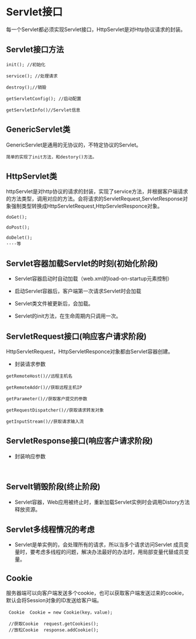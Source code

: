 # Servlet接口

每一个Servlet都必须实现Servlet接口，HttpServlet是对Http协议请求的封装。
## Servlet接口方法

```
init(); //初始化

service(); //处理请求

destroy();//销毁

getServletConfig(); //启动配置

getServletInfo()//Servlet信息
```

## GenericServlet类
GenericServlet是通用的无协议的，不特定协议的Servlet。
```
简单的实现了init方法，和destory()方法。
```
## HttpServlet类

httpServlet是对http协议的请求的封装，实现了service方法，并根据客户端请求的方法类型，调用对应的方法。会将请求的ServletRequest,ServletResponse对象强制类型转换成HttpServletRequest,HttpServletResponce对象。

```
doGet();

doPost();

doDelet();
····等
```

## Servlet容器加载Servlet的时刻(初始化阶段)

* Servlet容器启动时自动加载（web.xml的load-on-startup元素控制）

* 启动Servlet容器后，客户端第一次请求Servlet时会加载

* Servlet类文件被更新后，会加载。

*  Servlet的init方法，在生命周期内只调用一次。

## ServletRequest接口(响应客户请求阶段)

HttpServletRequest，HttpServletResponce对象都由Servlet容器创建。

* 封装请求参数

```
getRemoteHost()//远程主机名

getRemoteAddr()//获取远程主机IP

getParameter()//获取客户提交的参数

getRequestDispatcher()//获取请求转发对象

getInputStream()//获取请求输入流
```

## ServletResponse接口(响应客户请求阶段)
* 封装响应参数

```


```
## Servelt销毁阶段(终止阶段)

* Servlet容器，Web应用被终止时，重新加载Servlet实例时会调用Distory方法释放资源。


## Servlet多线程情况的考虑
 * Servlet是单实例的，会处理所有的请求，所以当多个请求访问Servlet
 成员变量时，要考虑多线程的问题，解决办法最好的办法时，用局部变量代替成员变量。


 ## Cookie
服务器端可以向客户端发送多个cookie，也可以获取客户端发送过来的cookie，默认会将Session对象的ID发送给客户端。
```
 Cookie  Cookie = new Cookie(key，value);

 //获取Cookie  request.getCookies();
 //放松Cookie  response.addCookie();

```
